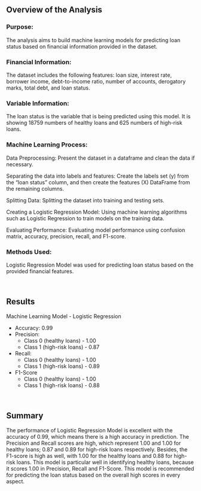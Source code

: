 ## Overview of the Analysis

### Purpose: 
The analysis aims to build machine learning models for predicting loan status based on financial information provided in the dataset.


### Financial Information: 
The dataset includes the following features: loan size, interest rate, borrower income, debt-to-income ratio, number of accounts, derogatory marks, total debt, and loan status.


### Variable Information:
The loan status is the variable that is being predicted using this model. It is showing 18759 numbers of healthy loans and 625 numbers of high-risk loans.


### Machine Learning Process:
Data Preprocessing: Present the dataset in a dataframe and clean the data if necessary.

Separating the data into labels and features: Create the labels set (y)  from the “loan status” column, and then create the features (X) DataFrame from the remaining columns. 

Splitting Data: Splitting the dataset into training and testing sets.

Creating a Logistic Regression Model: Using machine learning algorithms such as Logistic Regression to train models on the training data.

Evaluating Performance: Evaluating model performance using confusion matrix, accuracy, precision, recall, and F1-score.


### Methods Used: 
Logistic Regression Model was used for predicting loan status based on the provided financial features.

<br />

## Results
Machine Learning Model - Logistic Regression
- Accuracy: 0.99
- Precision: 
    - Class 0 (healthy loans) - 1.00
    - Class 1 (high-risk loans) - 0.87
- Recall: 
    - Class 0 (healthy loans) - 1.00
    - Class 1 (high-risk loans) - 0.89
- F1-Score
    - Class 0 (healthy loans) - 1.00
    - Class 1 (high-risk loans) - 0.88

<br />

## Summary
The performance of Logistic Regression Model is excellent with the accuracy of 0.99, which means there is a high accuracy in prediction. The Precision and Recall scores are high, which represent 1.00 and 1.00 for healthy loans; 0.87 and 0.89 for high-risk loans respectively. Besides, the F1-score is high as well, with 1.00 for the healthy loans and 0.88 for high-risk loans. This model is particular well in identifying healthy loans, because it scores 1.00 in Precision, Recall and F1-Score. This model is recommended for predicting the loan status based on the overall high scores in every aspect. 

